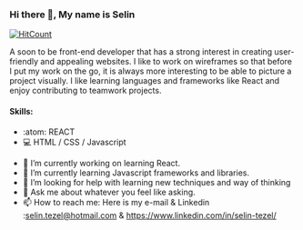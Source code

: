 
### Hi there 👋, My name is Selin
[![HitCount](http://hits.dwyl.com/selilulu/selilulu.svg)](http://hits.dwyl.com/selilulu/selilulu)


A soon to be front-end developer that has a strong interest in creating user-friendly and appealing websites. I like to work on wireframes so that before I put my work on the go, it is always more interesting to be able to picture a project visually. I like learning languages and frameworks like React and enjoy contributing to teamwork projects.


#### Skills: 
* :atom: REACT
* :computer: HTML / CSS / Javascript

- 🔭 I’m currently working on learning React. 
- 🌱 I’m currently learning Javascript frameworks and libraries.
- 🤔 I’m looking for help with learning new techniques and way of thinking
- 💬 Ask me about whatever you feel like asking.
- 📫 How to reach me: Here is my e-mail & Linkedin :selin.tezel@hotmail.com & https://www.linkedin.com/in/selin-tezel/





 
